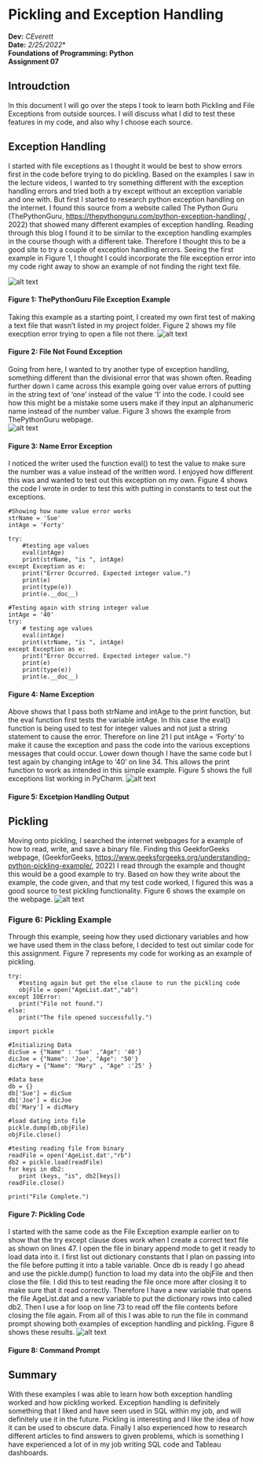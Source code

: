  # Pickling and Exception Handling
 **Dev:** *CEverett*  
 **Date:** *2/25/2022**  
 **Foundations of Programming: Python**  
 **Assignment 07**
 
 ## Introudction
 In this document I will go over the steps I took to learn both Pickling and File Exceptions from outside sources. I will discuss what I did to test these features in my code, and also why I choose each source. 
 
 ## Exception Handling
 I started with file exceptions as I thought it would be best to show errors first in the code before trying to do pickling. Based on the examples I saw in the lecture videos, I wanted to try something different with the exception handling errors and tried both a try except without an exception variable and one with. But first I started to research python exception handling on the internet. 
I found this source from a website called The Python Guru (ThePythonGuru, https://thepythonguru.com/python-exception-handling/ , 2022) that showed many different examples of exception handling. Reading through this blog I found it to be similar to the exception handling examples in the course though with a different take. Therefore I thought this to be a good site to try a couple of exception handling errors. 
Seeing the first example in Figure 1, I thought I could incorporate the file exception error into my code right away to show an example of not finding the right text file. 

![alt text](https://github.com/ceverettx20/IntroToProg-Python-Mod07/blob/IntroToProg-Python/Figures/Figure%201.png "tooltip text")
 #### Figure 1: ThePythonGuru File Exception Example
 Taking this example as a starting point, I created my own first test of making a text file that wasn’t listed in my project folder. Figure 2 shows my file execption error trying to open a file not there. 
![alt text](https://github.com/ceverettx20/IntroToProg-Python-Mod07/blob/IntroToProg-Python/Figures/Figure%202.png "tooltip text")
 #### Figure 2: File Not Found Exception
Going from here, I wanted to try another type of exception handling, something different than the divisional error that was shown often. Reading further down I came across this example going over value errors of putting in the string text of ‘one’ instead of the value ‘1’ into the code. I could see how this might be a mistake some users make if they input an alphanumeric name instead of the number value. Figure 3 shows the example from ThePythonGuru webpage.  
![alt text](https://github.com/ceverettx20/IntroToProg-Python-Mod07/blob/IntroToProg-Python/Figures/Figure%203.png "tooltip text")
#### Figure 3: Name Error Exception
I noticed the writer used the function eval() to test the value to make sure the number was a value instead of the written word. I enjoyed how different this was and wanted to test out this exception on my own. Figure 4 shows the code I wrote in order to test this with putting in constants to test out the exceptions. 
```
#Showing how name value error works
strName = 'Sue'
intAge = 'Forty'

try:
    #testing age values
    eval(intAge)
    print(strName, "is ", intAge)
except Exception as e:
    print("Error Occurred. Expected integer value.")
    print(e)
    print(type(e))
    print(e.__doc__)

#Testing again with string integer value
intAge = '40'
try:
    # testing age values
    eval(intAge)
    print(strName, "is ", intAge)
except Exception as e:
    print("Error Occurred. Expected integer value.")
    print(e)
    print(type(e))
    print(e.__doc__)
```
#### Figure 4: Name Exception

 Above shows that I pass both strName and intAge to the print function, but the eval function first tests the variable intAge. In this case the eval() function is being used to test for integer values and not just a string statement to cause the error. Therefore on line 21 I put intAge = ‘Forty’ to make it cause the exception and pass the code into the various exceptions messages that could occur. Lower down though I have the same code but I test again by changing intAge to ‘40’ on line 34. This allows the print function to work as intended in this simple example. Figure 5 shows the full exceptions list working in PyCharm.
![alt text](https://github.com/ceverettx20/IntroToProg-Python-Mod07/blob/IntroToProg-Python/Figures/Figure%205.png "tooltip text")
#### Figure 5: Excetpion Handling Output
 ## Pickling
 Moving onto pickling, I searched the internet webpages for a example of how to read, write, and save a binary file. Finding this GeekforGeeks webpage, (GeekforGeeks, https://www.geeksforgeeks.org/understanding-python-pickling-example/, 2022) I read through the example and thought this would be a good example to try. Based on how they write about the example, the code given, and that my test code worked, I figured this was a good source to test pickling functionality. Figure 6 shows the example on the webpage. 
![alt text](https://github.com/ceverettx20/IntroToProg-Python-Mod07/blob/IntroToProg-Python/Figures/Figure%206.png "tooltip text")
 ### Figure 6: Pickling Example
 Through this example, seeing how they used dictionary variables and how we have used them in the class before, I decided to test out similar code for this assignment. Figure 7 represents my code for working as an example of pickling. 
 ```
 try:
    #testing again but get the else clause to run the pickling code
    objFile = open("AgeList.dat","ab")
except IOError:
    print("File not found.")
else:
    print("The file opened successfully.")

import pickle

#Initializing Data
dicSue = {"Name" : 'Sue' ,"Age": '40'}
dicJoe = {"Name": 'Joe', "Age": '50'}
dicMary = {"Name": "Mary" , "Age" :'25' }

#data base
db = {}
db['Sue'] = dicSue
db['Joe'] = dicJoe
db['Mary'] = dicMary

#load dating into file
pickle.dump(db,objFile)
objFile.close()

#testing reading file from binary
readFile = open('AgeList.dat',"rb")
db2 = pickle.load(readFile)
for keys in db2:
    print (keys, "is", db2[keys])
readFile.close()

print("File Complete.")
 ```
 #### Figure 7: Pickling Code
 I started with the same code as the File Exception example earlier on to show that the try except clause does work when I create a correct text file as shown on lines 47. I open the file in binary append mode to get it ready to load data into it. I first list out dictionary constants that I plan on passing into  the file before putting it into a table variable. Once db is ready I go ahead and use the pickle.dump() function to load my data into the objFile and then close the file. I did this to test reading the file once more after closing it to make sure that it read correctly. Therefore I have a new variable that opens the file AgeList.dat and a new variable to put the dictionary rows into called db2. Then I use a for loop on line 73 to read off the file contents before closing the file again. From all of this I was able to run the file in command prompt showing both examples of exception handling and pickling. Figure 8 shows these results. 
![alt text](https://github.com/ceverettx20/IntroToProg-Python-Mod07/blob/IntroToProg-Python/Figures/Figure%208.png "tooltip text")
#### Figure 8: Command Prompt
 
 ## Summary
 With these examples I was able to learn how both exception handling worked and how pickling worked. Exception handling is definitely something that I liked and have seen used in SQL within my job, and will definitely use it in the future. Pickling is interesting and I like the idea of how it can be used to obscure data. Finally I also experienced how to research different articles to find answers to given problems, which is something I have experienced a lot of in my job writing SQL code and Tableau dashboards. 
